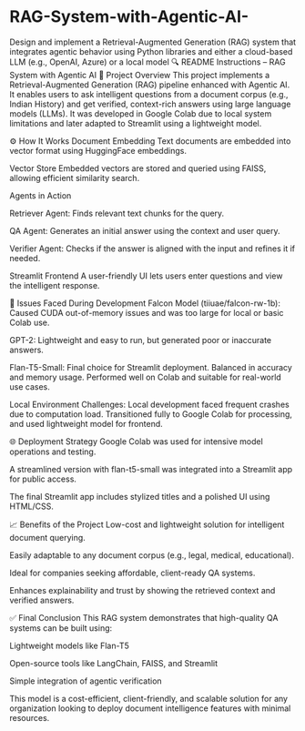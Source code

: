 # RAG-System-with-Agentic-AI-
Design and implement a Retrieval-Augmented Generation (RAG) system that integrates agentic behavior using Python libraries and either a cloud-based LLM (e.g., OpenAI, Azure)  or a local model 
🔍 README Instructions – RAG System with Agentic AI
📘 Project Overview
This project implements a Retrieval-Augmented Generation (RAG) pipeline enhanced with Agentic AI. It enables users to ask intelligent questions from a document corpus (e.g., Indian History) and get verified, context-rich answers using large language models (LLMs). It was developed in Google Colab due to local system limitations and later adapted to Streamlit using a lightweight model.

⚙️ How It Works
Document Embedding
Text documents are embedded into vector format using HuggingFace embeddings.

Vector Store
Embedded vectors are stored and queried using FAISS, allowing efficient similarity search.

Agents in Action

Retriever Agent: Finds relevant text chunks for the query.

QA Agent: Generates an initial answer using the context and user query.

Verifier Agent: Checks if the answer is aligned with the input and refines it if needed.

Streamlit Frontend
A user-friendly UI lets users enter questions and view the intelligent response.

🚧 Issues Faced During Development
Falcon Model (tiiuae/falcon-rw-1b):
Caused CUDA out-of-memory issues and was too large for local or basic Colab use.

GPT-2:
Lightweight and easy to run, but generated poor or inaccurate answers.

Flan-T5-Small:
Final choice for Streamlit deployment. Balanced in accuracy and memory usage. Performed well on Colab and suitable for real-world use cases.

Local Environment Challenges:
Local development faced frequent crashes due to computation load. Transitioned fully to Google Colab for processing, and used lightweight model for frontend.

🌐 Deployment Strategy
Google Colab was used for intensive model operations and testing.

A streamlined version with flan-t5-small was integrated into a Streamlit app for public access.

The final Streamlit app includes stylized titles and a polished UI using HTML/CSS.

📈 Benefits of the Project
Low-cost and lightweight solution for intelligent document querying.

Easily adaptable to any document corpus (e.g., legal, medical, educational).

Ideal for companies seeking affordable, client-ready QA systems.

Enhances explainability and trust by showing the retrieved context and verified answers.

✅ Final Conclusion
This RAG system demonstrates that high-quality QA systems can be built using:

Lightweight models like Flan-T5

Open-source tools like LangChain, FAISS, and Streamlit

Simple integration of agentic verification

This model is a cost-efficient, client-friendly, and scalable solution for any organization looking to deploy document intelligence features with minimal resources.
